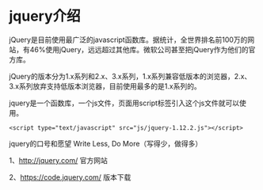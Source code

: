 # jquery介绍

jQuery是目前使用最广泛的javascript函数库。据统计，全世界排名前100万的网站，有46%使用jQuery，远远超过其他库。微软公司甚至把jQuery作为他们的官方库。

jQuery的版本分为1.x系列和2.x、3.x系列，1.x系列兼容低版本的浏览器，2.x、3.x系列放弃支持低版本浏览器，目前使用最多的是1.x系列的。

jquery是一个函数库，一个js文件，页面用script标签引入这个js文件就可以使用。

```
<script type="text/javascript" src="js/jquery-1.12.2.js"></script>
```

jquery的口号和愿望 Write Less, Do More（写得少，做得多）

1、http://jquery.com/ 官方网站

2、https://code.jquery.com/ 版本下载